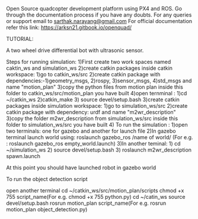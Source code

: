 Open Source quadcopter development platform using PX4 and ROS.
Go through the documentation process if you have any doubts.
For any queries or support email to sarthak.narayang@gmail.com
For official documentation refer this link: https://arksn21.gitbook.io/openquad/

TUTORIAL:

A two wheel drive differential bot with ultrasonic sensor.

Steps for running simulation: 
1)First create two work spaces named caktin_ws and simulation_ws 
2)create catkin packages inside catkin workspace: 
  1)go to catkin_ws/src
  2)create catkin package with dependencies:-1)geometry_msgs, 2)rospy, 3)sensor_msgs, 4)std_msgs and name "motion_plan"         3)copy the python files from motion plan inside this folder to catkin_ws/src/motion_plan you have built 
  4)open ternminal :
    1)cd ~/catkin_ws 
    2)catkin_make 
    3) source devel/setup.bash 
3)create catkin packages inside simulation workspace: 
  1)go to simulation_ws/src 
  2)create catkin package with dependency: urdf and name "m2wr_description" 
  3)copy the folder m2wr_description from simulation_ws/src inside this folder to simulation_ws/src you have built 
4) To run the simulation : 
  1)open two terminals: one for gazebo and another for launch file 
  2)In gazebo terminal launch world using: roslaunch gazebo_ros /name of world/ (For e.g. : roslaunch gazebo_ros                 empty_world.launch) 
  3)In another teminal: 1) cd ~/simulation_ws 2) source devel/setup.bash 3) roslaunch m2wr_description spawn.launch

At this point you should have launched robot in gazebo world

To run the object detection script

open another terminal
cd ~/catkin_ws/src/motion_plan/scripts
chmod +x 755 script_name(For e.g. chmod +x 755 python.py)
cd ~/catin_ws
source devel/setup.bash
rosrun motion_plan script_name(For e.g. rosrun motion_plan object_detection.py)

